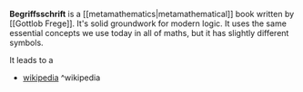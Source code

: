 **Begriffsschrift** is a [[metamathematics|metamathematical]] book written by [[Gottlob Frege]].
It's solid groundwork for modern logic. It uses the same essential concepts we use today in all of maths, but it has slightly different symbols.

It leads to a 

- [wikipedia](https://en.wikipedia.org/wiki/Begriffsschrift) ^wikipedia